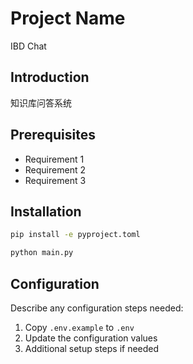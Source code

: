 
# Project Name
IBD Chat
## Introduction
知识库问答系统

## Prerequisites
- Requirement 1
- Requirement 2
- Requirement 3

## Installation
```bash
pip install -e pyproject.toml

python main.py
```

## Configuration
Describe any configuration steps needed:
1. Copy `.env.example` to `.env`
2. Update the configuration values
3. Additional setup steps if needed


